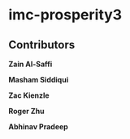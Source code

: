 # imc-prosperity3

## Contributors
**Zain Al-Saffi**

**Masham Siddiqui**

**Zac Kienzle**

**Roger Zhu**

**Abhinav Pradeep**
